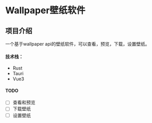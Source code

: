 # Wallpaper壁纸软件

## 项目介绍
一个基于wallpaper api的壁纸软件，可以查看，预览，下载，设置壁纸。

#### 技术栈：
- Rust
- Tauri
- Vue3

#### TODO
- [ ] 查看和预览
- [ ] 下载壁纸
- [ ] 设置壁纸
